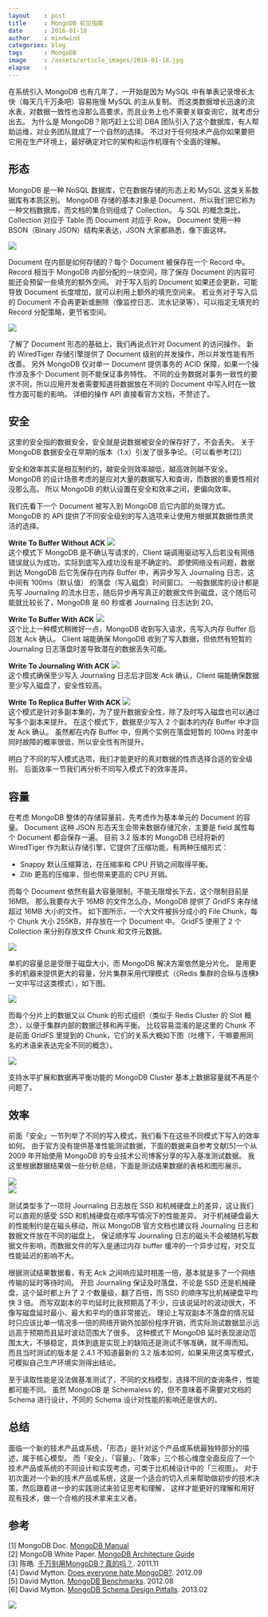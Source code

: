 ```yaml
---
layout    : post
title     : MongoDB 初见指南
date      : 2016-01-18
author    : mindwind
categories: blog
tags      : MongoDB
image     : /assets/article_images/2016-01-18.jpg
elapse    :
---
```



在系统引入 MongoDB 也有几年了，一开始是因为 MySQL 中有单表记录增长太快（每天几千万条吧）容易拖慢 MySQL 的主从复制。
而这类数据增长迅速的流水表，对数据一致性也没那么高要求，而且业务上也不需要关联查询它，就考虑分出去。
为什么是 MongoDB？刚巧赶上公司 DBA 团队引入了这个数据库，有人帮助运维，对业务团队就成了一个自然的选择。
不过对于任何技术产品你如果要把它用在生产环境上，最好确定对它的架构和运作机理有个全面的理解。


## 形态
MongoDB 是一种 NoSQL 数据库，它在数据存储的形态上和 MySQL 这类关系数据库有本质区别。
MongoDB 存储的基本对象是 Document，所以我们把它称为一种文档数据库，而文档的集合则组成了 Collection。
与 SQL 的概念类比，Collection 对应于 Table 而 Document 对应于 Row。
Document 使用一种 BSON（Binary JSON）结构来表达，JSON 大家都熟悉，像下面这样。

![](/assets/article_images/2016-01-18-1.png)

Document 在内部是如何存储的？每个 Document 被保存在一个 Record 中。
Record 相当于 MongoDB 内部分配的一块空间，除了保存 Document 的内容可能还会预留一些填充的额外空间。
对于写入后的 Document 如果还会更新，可能导致 Document 长度增加，就可以利用上额外的填充空间来。
若业务对于写入后的 Document 不会再更新或删除（像监控日志、流水记录等），可以指定无填充的 Record 分配策略，更节省空间。

![](/assets/article_images/2016-01-18-2.png)

了解了 Document 形态的基础上，我们再说点针对 Document 的访问操作。
新的 WiredTiger 存储引擎提供了 Document 级别的并发操作，所以并发性能有所改善。
另外 MongoDB 仅对单一 Document 提供事务的 ACID 保障，如果一个操作涉及多个 Document 则不能保证事务特性。
不同的业务数据对事务一致性的要求不同，所以应用开发者需要知道将数据放在不同的 Document 中写入时在一致性方面可能的影响。
详细的操作 API 直接看官方文档，不赘述了。


## 安全
这里的安全指的数据安全，安全就是说数据被安全的保存好了，不会丢失。
关于 MongoDB 数据安全在早期的版本（1.x）引发了很多争论。（可以看参考[2]）

安全和效率其实是相互制约的，越安全则效率越低，越高效则越不安全。
MongoDB 的设计场景考虑的是应对大量的数据写入和查询，而数据的重要性相对没那么高。
所以 MongoDB 的默认设置在安全和效率之间，更偏向效率。

我们先看下一个 Document 被写入到 MongoDB 后它内部的处理方式。
MongoDB 的 API 提供了不同安全级别的写入选项来让使用方根据其数据性质灵活的选择。

__Write To Buffer Without ACK__
![](/assets/article_images/2016-01-18-3.png)  
这个模式下 MongoDB 是不确认写请求的，Client 端调用驱动写入后若没有网络错误就认为成功，实际到底写入成功没有是不确定的。
即使网络没有问题，数据到达 MongoDB 后它先保存在内存 Buffer 中，再异步写入 Journaling 日志，这中间有 100ms（默认值） 的落盘（写入磁盘）时间窗口。
一般数据库的设计都是先写 Journaling 的流水日志，随后异步再写真正的数据文件到磁盘，这个随后可能就比较长了，MongoDB 是 60 秒或者 Journaling 日志达到 2G。

__Write To Buffer With ACK__
![](/assets/article_images/2016-01-18-4.png)  
这个比上一种模式稍微好一点，MongoDB 收到写入请求，先写入内存 Buffer 后回发 Ack 确认。
Client 端能确保 MongoDB 收到了写入数据，但依然有短暂的 Journaling 日志落盘时差导致潜在的数据丢失可能。

__Write To Journaling With ACK__
![](/assets/article_images/2016-01-18-5.png)  
这个模式确保至少写入 Journaling 日志后才回发 Ack 确认，Client 端能确保数据至少写入磁盘了，安全性较高。


__Write To Replica Buffer With ACK__
![](/assets/article_images/2016-01-18-6.png)  
这个模式是针对多副本集的，为了提升数据安全性，除了及时写入磁盘也可以通过写多个副本来提升。
在这个模式下，数据至少写入 2 个副本的内存 Buffer 中才回发 Ack 确认。
虽然都在内存 Buffer 中，但两个实例在落盘短暂的 100ms 时差中同时故障的概率很低，所以安全性有所提升。

明白了不同的写入模式选项，我们才能更好的真对数据的性质选择合适的安全级别。
后面效率一节我们再分析不同写入模式下的效率差异。


## 容量
在考虑 MongoDB 整体的存储容量前，先考虑作为基本单元的 Document 的容量。
Document 这种 JSON 形态天生会带来数据存储冗余，主要是 field 属性每个 Document 都会保存一遍。
目前 3.2 版本的 MongoDB 已经将新的 WiredTiger 作为默认存储引擎，它提供了压缩功能，有两种压缩形式：

   - Snappy 默认压缩算法，在压缩率和 CPU 开销之间取得平衡。
   - Zlib 更高的压缩率，但也带来更高的 CPU 开销。

而每个 Document 依然有最大容量限制，不能无限增长下去，这个限制目前是 16MB。
那么我要存大于 16MB 的文件怎么办，MongoDB 提供了 GridFS 来存储超过 16MB 大小的文件。
如下图所示，一个大文件被拆分成小的 File Chunk，每个 Chunk 大小 255KB，并存放在一个 Document 中。
GridFS 使用了 2 个 Collection 来分别存放文件 Chunk 和文件元数据。

![](/assets/article_images/2016-01-18-7.png)

单机的容量总是受限于磁盘大小，而 MongoDB 解决方案依然是分片化。
是用更多的机器来提供更大的容量，分片集群采用代理模式（《Redis 集群的合纵与连横》一文中写过这类模式），如下图。

![](/assets/article_images/2016-01-18-8.png)

而每个分片上的数据又以 Chunk 的形式组织（类似于 Redis Cluster 的 Slot 概念），以便于集群内部的数据迁移和再平衡。
比较容易混淆的是这里的 Chunk 不是前面 GridFS 里提到的 Chunk，它们的关系大概如下图（吐槽下，干嘛要用同名的术语来表达完全不同的概念）。

![](/assets/article_images/2016-01-18-9.png)

支持水平扩展和数据再平衡功能的 MongoDB Cluster 基本上数据容量就不再是个问题了。


## 效率
前面「安全」一节列举了不同的写入模式，我们看下在这些不同模式下写入的效率如何。
由于官方没有提供基准性能测试数据，下面的数据来自参考文献[5]一个从 2009 年开始使用 MongoDB 的专业技术公司博客分享的写入基准测试数据。
我这里根据数据结果做一些分析总结，下面是测试结果数据的表格和图形展示。

![](/assets/article_images/2016-01-18-10.png)  
![](/assets/article_images/2016-01-18-11.png)

测试类型多了一项将 Journaling 日志放在 SSD 和机械硬盘上的差异，这让我们可以直观的感受 SSD 和机械硬盘在顺序写情况下的性能差异。
对于机械硬盘最大的性能制约是在磁头移动，所以 MongoDB 官方文档也建议将 Journaling 日志和数据文件放在不同的磁盘上。
保证顺序写 Journaling 日志的磁头不会被随机写数据文件影响，而数据文件的写入是通过内存 buffer 缓冲的一个异步过程，对交互性能延迟的影响不大。

根据测试结果数据看，有无 Ack 之间响应延时相差一倍，基本就是多了一个网络传输的延时等待时间。
开启 Journaling 保证及时落盘，不论是 SSD 还是机械硬盘，这个延时都上升了 2 个数量级，翻了百倍，而 SSD 的顺序写比机械硬盘平均快 3 倍。
而写双副本的平均延时比我预期高了不少，应该说延时的波动很大，不像写磁盘延时最小、最大和平均的值非常接近。
理论上写双副本不落盘的情况延时只应该比单一情况多一倍的网络开销外加部份程序开销，而实际测试数据显示远远高于预期而且延时波动范围大了很多。
这种模式下 MongoDB 延时表现波动范围太大，不够稳定，具体到底是实现上的缺陷还是测试不够准确，就不得而知。
而且当时测试的版本是 2.4.1 不知道最新的 3.2 版本如何，如果采用这类写模式，可模拟自己生产环境实测得出结论。

至于读取性能是没法做基准测试了，不同的文档模型，选择不同的查询条件，性能都可能不同。
虽然 MongoDB 是 Schemaless 的，但不意味着不需要对文档的 Schema 进行设计，不同的 Schema 设计对性能的影响还是很大的。


## 总结
面临一个新的技术产品或系统，「形态」是针对这个产品或系统最独特部分的描述，属于核心模型。
而「安全」、「容量」、「效率」三个核心维度全面反应了一个技术产品或系统的不同设计和实现考虑，可类于比机械设计中的「三视图」。
对于初次面对一个新的技术产品或系统，这是一个适合的切入点来帮助做初步的技术决策，然后跟着进一步的实践测试来验证思考和理解，
这样才能更好的理解和用好现有技术，做一个合格的技术拿来主义者。


## 参考
[1] MongoDB Doc. [MongoDB Manual](https://docs.mongodb.org/manual/)  
[2] MongoDB White Paper. [MongoDB Architecture Guide](http://s3.amazonaws.com/info-mongodb-com/MongoDB_Architecture_Guide.pdf)  
[3] 陈皓. [千万别用MongoDB？真的吗？](http://coolshell.cn/articles/5826.html). 2011.11  
[4] David Mytton. [Does everyone hate MongoDB?](https://blog.serverdensity.com/does-everyone-hate-mongodb/). 2012.09  
[5] David Mytton. [MongoDB Benchmarks](https://blog.serverdensity.com/mongodb-benchmarks/). 2012.08  
[6] David Mytton. [MongoDB Schema Design Pitfalls](https://blog.serverdensity.com/mongodb-schema-design-pitfalls/). 2013.02  

![](/assets/images/qrcode_tail.jpg)
